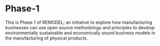 # Phase-1
This is Phase 1 of REMODEL; an initiative to explore how manufacturing businesses can use open source methodology and principles to develop environmentally sustainable and economically sound business models in the manufacturing of physical products.
